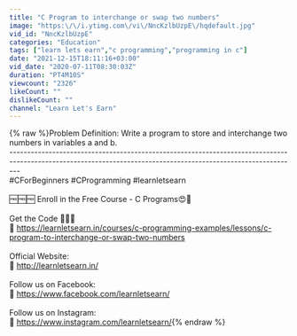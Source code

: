 ```yaml
---
title: "C Program to interchange or swap two numbers"
image: "https:\/\/i.ytimg.com\/vi\/NncKzlbUzpE\/hqdefault.jpg"
vid_id: "NncKzlbUzpE"
categories: "Education"
tags: ["learn lets earn","c programming","programming in c"]
date: "2021-12-15T18:11:16+03:00"
vid_date: "2020-07-11T08:30:03Z"
duration: "PT4M10S"
viewcount: "2326"
likeCount: ""
dislikeCount: ""
channel: "Learn Let's Earn"
---
```

{% raw %}Problem Definition: Write a program to store and interchange two numbers in variables a and b.<br />---------------------------------------------------------------------------------------------------------------------------------------------------------------<br />#CForBeginners #CProgramming #learnletsearn<br /><br />🆓🆓🆓 Enroll in the Free Course - C Programs😍🚀<br /><br />Get the Code 👨🏻‍💻<br />🔗 <a rel="nofollow" target="blank" href="https://learnletsearn.in/courses/c-programming-examples/lessons/c-program-to-interchange-or-swap-two-numbers">https://learnletsearn.in/courses/c-programming-examples/lessons/c-program-to-interchange-or-swap-two-numbers</a><br /><br />Official Website:<br />🔗 <a rel="nofollow" target="blank" href="http://learnletsearn.in/">http://learnletsearn.in/</a><br /><br />Follow us on Facebook:<br />🔗 <a rel="nofollow" target="blank" href="https://www.facebook.com/learnletsearn/">https://www.facebook.com/learnletsearn/</a><br /><br />Follow us on Instagram:<br />🔗 <a rel="nofollow" target="blank" href="https://www.instagram.com/learnletsearn/">https://www.instagram.com/learnletsearn/</a>{% endraw %}
